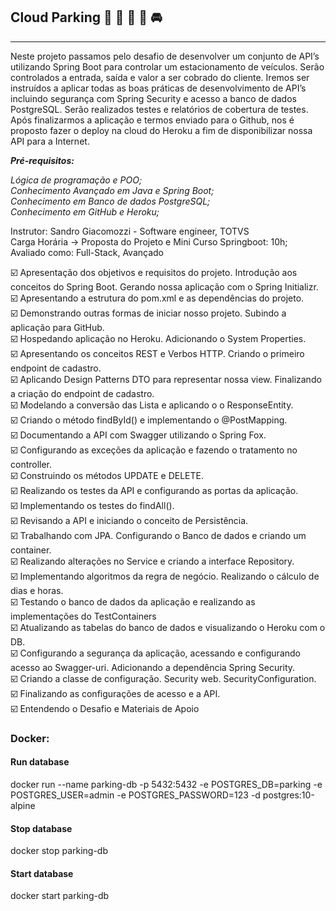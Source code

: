 ## Cloud Parking    :car:   :blue_car:  :minibus:   :truck: :oncoming_automobile:
***
Neste projeto passamos pelo desafio de desenvolver um conjunto de API’s utilizando Spring Boot para controlar um estacionamento de veículos. Serão controlados a entrada, saída e valor a ser cobrado do cliente. Iremos ser instruídos a aplicar todas as boas práticas de desenvolvimento de API’s incluindo segurança com Spring Security e acesso a banco de dados PostgreSQL. Serão realizados testes e relatórios de cobertura de testes. Após finalizarmos a aplicação e termos enviado para o Github, nos é proposto fazer o deploy na cloud do Heroku a fim de disponibilizar nossa API para a Internet.

_**Pré-requisitos:**_

_Lógica de programação e POO;_   
_Conhecimento Avançado em Java e Spring Boot;_   
_Conhecimento em Banco de dados PostgreSQL;_   
_Conhecimento em GitHub e Heroku;_   

Instrutor: Sandro Giacomozzi - Software engineer, TOTVS   
Carga Horária -> Proposta do Projeto e Mini Curso Springboot: 10h;   
Avaliado como: Full-Stack, Avançado   

:ballot_box_with_check: Apresentação dos objetivos e requisitos do projeto. Introdução aos conceitos do Spring Boot. Gerando nossa aplicação com o Spring Initializr.   
:ballot_box_with_check: Apresentando a estrutura do pom.xml e as dependências do projeto.   
:ballot_box_with_check: Demonstrando outras formas de iniciar nosso projeto. Subindo a aplicação para GitHub.   
:ballot_box_with_check: Hospedando aplicação no Heroku. Adicionando o System Properties.   
:ballot_box_with_check: Apresentando os conceitos REST e Verbos HTTP. Criando o primeiro endpoint de cadastro.   
:ballot_box_with_check: Aplicando Design Patterns DTO para representar nossa view. Finalizando a criação do endpoint de cadastro.   
:ballot_box_with_check: Modelando a conversão das Lista e aplicando o o ResponseEntity.   
:ballot_box_with_check: Criando o método findById() e implementando o @PostMapping.   
:ballot_box_with_check: Documentando a API com Swagger utilizando o Spring Fox.   
:ballot_box_with_check: Configurando as exceções da aplicação e fazendo o tratamento no controller.   
:ballot_box_with_check: Construindo os métodos UPDATE e DELETE.   
:ballot_box_with_check: Realizando os testes da API e configurando as portas da aplicação.   
:ballot_box_with_check: Implementando os testes do findAll().   
:ballot_box_with_check: Revisando a API e iniciando o conceito de Persistência.   
:ballot_box_with_check: Trabalhando com JPA. Configurando o Banco de dados e criando um container.   
:ballot_box_with_check: Realizando alterações no Service e criando a interface Repository.   
:ballot_box_with_check: Implementando algoritmos da regra de negócio. Realizando o cálculo de dias e horas.   
:ballot_box_with_check: Testando o banco de dados da aplicação e realizando as implementações do TestContainers   
:ballot_box_with_check: Atualizando as tabelas do banco de dados e visualizando o Heroku com o DB.   
:ballot_box_with_check: Configurando a segurança da aplicação, acessando e configurando acesso ao Swagger-uri. Adicionando a dependência Spring Security.   
:ballot_box_with_check: Criando a classe de configuração. Security web. SecurityConfiguration.   
:ballot_box_with_check: Finalizando as configurações de acesso e a API.   
:ballot_box_with_check: Entendendo o Desafio e Materiais de Apoio   


### Docker:

#### Run database
docker run --name parking-db -p 5432:5432 -e POSTGRES_DB=parking -e POSTGRES_USER=admin -e POSTGRES_PASSWORD=123 -d postgres:10-alpine

#### Stop database
docker stop parking-db

#### Start database
docker start parking-db
